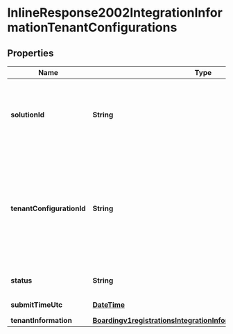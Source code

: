
# InlineResponse2002IntegrationInformationTenantConfigurations

## Properties
Name | Type | Description | Notes
------------ | ------------- | ------------- | -------------
**solutionId** | **String** | The solutionId is the unique identifier for this system resource. Partner can use it to reference the specific solution through out the system.  |  [optional]
**tenantConfigurationId** | **String** | The tenantConfigurationId is the unique identifier for this system resource. You will see various places where it must be referenced in the URI path, or when querying the hierarchy for ancestors or descendants.  |  [optional]
**status** | **String** | Possible values: - LIVE - INACTIVE - TEST |  [optional]
**submitTimeUtc** | [**DateTime**](DateTime.md) | Time of request in UTC. |  [optional]
**tenantInformation** | [**Boardingv1registrationsIntegrationInformationTenantInformation**](Boardingv1registrationsIntegrationInformationTenantInformation.md) |  |  [optional]



